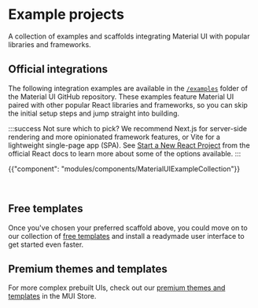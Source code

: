 # Example projects

<p class="description">A collection of examples and scaffolds integrating Material UI with popular libraries and frameworks.</p>

## Official integrations

<!-- #repo-reference -->

The following integration examples are available in the [`/examples`](https://github.com/mui/material-ui/tree/v6.x/examples) folder of the Material UI GitHub repository.
These examples feature Material UI paired with other popular React libraries and frameworks, so you can skip the initial setup steps and jump straight into building.

:::success
Not sure which to pick?
We recommend Next.js for server-side rendering and more opinionated framework features, or Vite for a lightweight single-page app (SPA).
See [Start a New React Project](https://react.dev/learn/start-a-new-react-project) from the official React docs to learn more about some of the options available.
:::

<!-- #default-branch-switch -->

{{"component": "modules/components/MaterialUIExampleCollection"}}

<br />

## Free templates

Once you've chosen your preferred scaffold above, you could move on to our collection of [free templates](/material-ui/getting-started/templates/) and install a readymade user interface to get started even faster.

## Premium themes and templates

For more complex prebuilt UIs, check out our [premium themes and templates](https://mui.com/store/?utm_source=docs&utm_medium=referral&utm_campaign=example-projects-store) in the MUI Store.
